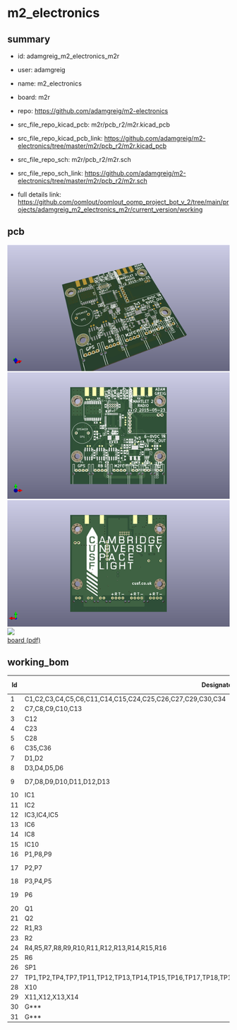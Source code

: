# m2_electronics
 
## summary 
* id: adamgreig_m2_electronics_m2r
* user: adamgreig
* name: m2_electronics
* board: m2r
* repo: https://github.com/adamgreig/m2-electronics
* src_file_repo_kicad_pcb: m2r/pcb_r2/m2r.kicad_pcb
* src_file_repo_kicad_pcb_link: https://github.com/adamgreig/m2-electronics/tree/master/m2r/pcb_r2/m2r.kicad_pcb


* src_file_repo_sch: m2r/pcb_r2/m2r.sch
* src_file_repo_sch_link: https://github.com/adamgreig/m2-electronics/tree/master/m2r/pcb_r2/m2r.sch
* full details link: https://github.com/oomlout/oomlout_oomp_project_bot_v_2/tree/main/projects/adamgreig_m2_electronics_m2r/current_version/working  


## pcb  
![](working_3d_600.png) 
![](working_3d_front_600.png)  
![](working_3d_back_600.png)  
![](working_600.png)  
[board (pdf)](working.pdf)  

## working_bom
| Id | Designator | Footprint | Quantity | Designation | Supplier and ref |  | None | 
| --- | --- | --- | --- | --- | --- | --- | --- | 
| 1 | C1,C2,C3,C4,C5,C6,C11,C14,C15,C24,C25,C26,C27,C29,C30,C34 | C0603 | 16 | 100n |  |  | [''] | 
| 2 | C7,C8,C9,C10,C13 | C0603 | 5 | 2µ2 |  |  | [''] | 
| 3 | C12 | C0603 | 1 | 1n |  |  | [''] | 
| 4 | C23 | C0603 | 1 | 10µ |  |  | [''] | 
| 5 | C28 | C0603 | 1 | 1µ |  |  | [''] | 
| 6 | C35,C36 | C0603 | 2 | 15p |  |  | [''] | 
| 7 | D1,D2 | LED0603 | 2 | GRN |  |  | [''] | 
| 8 | D3,D4,D5,D6 | LED0603 | 4 | YELLOW |  |  | [''] | 
| 9 | D7,D8,D9,D10,D11,D12,D13 | R0402 | 7 | CGA0402MLC-12G |  |  | [''] | 
| 10 | IC1 | SOT223 | 1 | ADP3338 |  |  | [''] | 
| 11 | IC2 | MSOP8 | 1 | ADP3335 |  |  | [''] | 
| 12 | IC3,IC4,IC5 | SOIC8 | 3 | ADuM1201 |  |  | [''] | 
| 13 | IC6 | MTX2 | 1 | MTX2 |  |  | [''] | 
| 14 | IC8 | MAX-7Q | 1 | MAX-7Q |  |  | [''] | 
| 15 | IC10 | LQFP48 | 1 | STM32F303C |  |  | [''] | 
| 16 | P1,P8,P9 | S02B-PASK-2 | 3 | CONN_2 |  |  | [''] | 
| 17 | P2,P7 | SMA-142-0701-801 | 2 | SMA |  |  | [''] | 
| 18 | P3,P4,P5 | S04B-PASK-2 | 3 | CONN_4 |  |  | [''] | 
| 19 | P6 | FTSH-105-01-F-D-K | 1 | SWD |  |  | [''] | 
| 20 | Q1 | SOT-23 | 1 | Q_PMOS_GSD_PSV |  |  | [''] | 
| 21 | Q2 | SOT-23 | 1 | Q_NMOS_GSD_PSV |  |  | [''] | 
| 22 | R1,R3 | R0603 | 2 | 10k |  |  | [''] | 
| 23 | R2 | R0603 | 1 | 1k |  |  | [''] | 
| 24 | R4,R5,R7,R8,R9,R10,R11,R12,R13,R14,R15,R16 | R0603 | 12 | 100 |  |  | [''] | 
| 25 | R6 | R0603 | 1 | 10 |  |  | [''] | 
| 26 | SP1 | ABI-042-RC | 1 | SPEAKER |  |  | [''] | 
| 27 | TP1,TP2,TP4,TP7,TP11,TP12,TP13,TP14,TP15,TP16,TP17,TP18,TP19,TP20,TP21,TP22,TP23,TP24,TP25,TP26,TP27,TP28,TP29 | TESTPAD | 23 | TESTPAD |  |  | [''] | 
| 28 | X10 | XTAL50x32 | 1 | 8M |  |  | [''] | 
| 29 | X11,X12,X13,X14 | M3_MOUNT | 4 | M3 MOUNT |  |  | [''] | 
| 30 | G*** | cusf_logo_small | 1 | LOGO |  |  | [''] | 
| 31 | G*** | cusf_logo_full | 1 | LOGO |  |  | [''] | 




